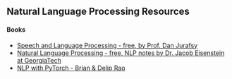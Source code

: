 ## Natural Language Processing Resources

#### Books

* [Speech and Language Processing - free, by Prof. Dan Jurafsy](https://web.stanford.edu/~jurafsky/slp3/)
* [Natural Language Processing - free, NLP notes by Dr. Jacob Eisenstein at GeorgiaTech](https://github.com/jacobeisenstein/gt-nlp-class)
* [NLP with PyTorch - Brian & Delip Rao](https://github.com/joosthub/PyTorchNLPBook)
